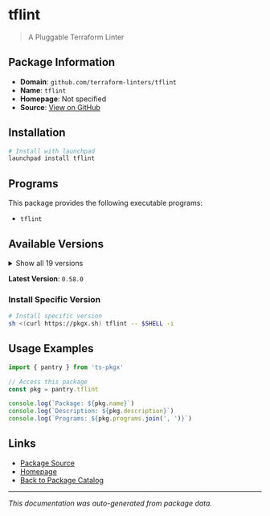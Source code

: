 # tflint

> A Pluggable Terraform Linter

## Package Information

- **Domain**: `github.com/terraform-linters/tflint`
- **Name**: `tflint`
- **Homepage**: Not specified
- **Source**: [View on GitHub](https://github.com/pkgxdev/pantry/tree/main/projects/github.com/terraform-linters/tflint/package.yml)

## Installation

```bash
# Install with launchpad
launchpad install tflint
```

## Programs

This package provides the following executable programs:

- `tflint`

## Available Versions

<details>
<summary>Show all 19 versions</summary>

- `0.58.0`, `0.57.0`, `0.56.0`, `0.55.1`, `0.55.0`
- `0.54.0`, `0.53.0`, `0.52.0`, `0.51.2`, `0.51.1`
- `0.51.0`, `0.50.3`, `0.50.2`, `0.50.1`, `0.50.0`
- `0.49.0`, `0.48.0`, `0.47.0`, `0.46.1`

</details>

**Latest Version**: `0.58.0`

### Install Specific Version

```bash
# Install specific version
sh <(curl https://pkgx.sh) tflint -- $SHELL -i
```

## Usage Examples

```typescript
import { pantry } from 'ts-pkgx'

// Access this package
const pkg = pantry.tflint

console.log(`Package: ${pkg.name}`)
console.log(`Description: ${pkg.description}`)
console.log(`Programs: ${pkg.programs.join(', ')}`)
```

## Links

- [Package Source](https://github.com/pkgxdev/pantry/tree/main/projects/github.com/terraform-linters/tflint/package.yml)
- [Homepage](#)
- [Back to Package Catalog](../../../package-catalog.md)

---

*This documentation was auto-generated from package data.*
